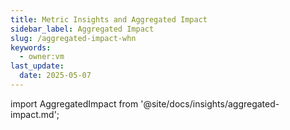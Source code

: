 ```yaml
---
title: Metric Insights and Aggregated Impact
sidebar_label: Aggregated Impact
slug: /aggregated-impact-whn
keywords:
  - owner:vm
last_update:
  date: 2025-05-07
---
```


import AggregatedImpact from '@site/docs/insights/aggregated-impact.md';

<AggregatedImpact />